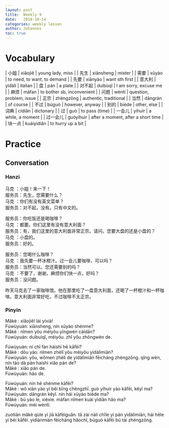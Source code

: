 ```yaml
---
layout: post
title:  Weekly 9
date:   2018-10-14
categories: weekly lesson
author: Johannes
toc: true
---
```


# Vocabulary

| 小姐     | xiǎojiě    | young lady, miss                   |
| 先生     | xiānsheng  | mister                             |
| 需要     | xūyào      | to need, to want, to demand        |
| 先要     | xiānyào    | want sth first                     |
| 意大利   | yìdàlì     | italian                            |
| 盘       | pán        | a plate                            |
| 对不起   | duìbùqǐ    | I am sorry, excuse me              |
| 麻烦     | máfan      | to bother sb, inconvenient         |
| 问题     | wèntí      | question, problem, issue           |
| 正宗     | zhèngzōng  | authentic, traditional             |
| 当然     | dāngrán    | of course                          |
| 不过     | búguò      | however, anyway                    |
| 别的     | biéde      | other, else                        |
| 词典     | cídiǎn     | dictonary                          |
| 过       | guò        | to pass (time)                     |
| 一会儿   | yihuìr     | a while, a moment                  |
| 过一会儿 | guòyihuìr  | after a moment, after a short time |
| 块一点   | kuàiyìdiǎn | to hurry up a bit                  |

# Practice
## Conversation
### Hanzi

马克  ：小姐！来一下！  
服务员：先生，您需要什么？  
马克  ：你们有没有英文菜单？  
服务员：对不起，没有。只有中文的。

服务员：你吃饭还是喝咖啡？  
马克  ：都要。你们这里有没有意大利面？  
服务员：有，我们这里的意大利面非常正宗。请问，您要大盘的还是小盘的？  
马克  ：小盘的。  
服务员：好的。

服务员：您喝什么咖啡？  
马克  ：我先要一杯冰橙汁。过一会儿要咖啡，可以吗？  
服务员：当然可以。您还需要别的吗？  
马克  ：不要了，谢谢。麻烦你们快一点，好吗？  
服务员：没问题。

昨天马克去了一家咖啡馆。他在那里吃了一盘意大利面，还喝了一杯橙汁和一杯咖啡。意大利面非常好吃，不过咖啡不太正宗。

### Pinyin

Mǎkè    : xiǎojiě! lái yíxià!  
Fúwùyuán: xiānsheng, nín xūyào shénme?  
Mǎkè    : nǐmen yǒu méiyǒu yīngwén càidān?  
Fúwùyuán: duìbuiqǐ, méiyǒu. zhǐ yǒu zhōngwén de.

Fúwùyuán: ní chī fàn háishì hē kāfēi?  
Mǎkè    : dōu yào. nǐmen zhèlǐ yǒu méiyǒu yìdàlìmiàn?  
Fúwùyuán: yǒu, wǒmen zhèli de yìdàlìmiàn fēicháng zhèngzōng. qǐng wèn, nín tào dà pán haíshì xiǎo pán de?  
Mǎkè    : xiǎo pán de.  
Fúwùyuán: hǎo de.

Fúwùyuán: nín hē shénme kāfēi?  
Mǎkè    : wǒ xiān yào yì bēi bīng chéngzhī. guò yíhuìr yào kāfēi, kěyǐ ma?  
Fúwùyuán: dāngrán kěyǐ. nín hái xūyào biéde ma?  
Mǎkè    : bú yào le, xièxie. máfan nǐmen kuài yìdiǎn hǎo ma?  
Fúwùyuán: méi wèntí.

zuótiān mǎkè qùle yì jiā kāfēiguǎn. tā zài nàli chīle yì pán yìdàlìmiàn, hái hēle yì bēi kāfēi. yìdiànmiàn fēicháng hǎochī, búguò kāfēi bú tài zhéngzōng.
